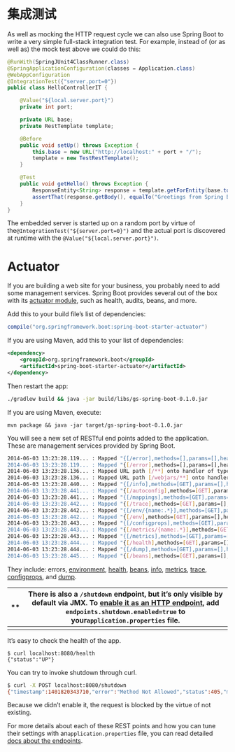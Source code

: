 # 集成测试

As well as mocking the HTTP request cycle we can also use Spring Boot to write a very simple full-stack integration test. For example, instead of (or as well as) the mock test above we could do this:

```java
@RunWith(SpringJUnit4ClassRunner.class)
@SpringApplicationConfiguration(classes = Application.class)
@WebAppConfiguration
@IntegrationTest({"server.port=0"})
public class HelloControllerIT {

	@Value("${local.server.port}")
	private int port;

	private URL base;
	private RestTemplate template;

	@Before
	public void setUp() throws Exception {
		this.base = new URL("http://localhost:" + port + "/");
		template = new TestRestTemplate();
	}

	@Test
	public void getHello() throws Exception {
		ResponseEntity<String> response = template.getForEntity(base.toString(), String.class);
		assertThat(response.getBody(), equalTo("Greetings from Spring Boot!"));
	}
}
```

The embedded server is started up on a random port by virtue of the`@IntegrationTest("${server.port=0}")` and the actual port is discovered at runtime with the `@Value("${local.server.port}")`.

# Actuator

If you are building a web site for your business, you probably need to add some management services. Spring Boot provides several out of the box with its [actuator module](http://docs.spring.io/spring-boot/docs/1.3.3.RELEASE/reference/htmlsingle/#production-ready), such as health, audits, beans, and more.

Add this to your build file’s list of dependencies:

```groovy
compile("org.springframework.boot:spring-boot-starter-actuator")
```

If you are using Maven, add this to your list of dependencies:

```xml
<dependency>
	<groupId>org.springframework.boot</groupId>
	<artifactId>spring-boot-starter-actuator</artifactId>
</dependency>
```

Then restart the app:

```sh
./gradlew build && java -jar build/libs/gs-spring-boot-0.1.0.jar
```

If you are using Maven, execute:

```
mvn package && java -jar target/gs-spring-boot-0.1.0.jar
```

You will see a new set of RESTful end points added to the application. These are management services provided by Spring Boot.

```sh
2014-06-03 13:23:28.119... : Mapped "{[/error],methods=[],params=[],headers=[],consumes...
2014-06-03 13:23:28.119... : Mapped "{[/error],methods=[],params=[],headers=[],consumes...
2014-06-03 13:23:28.136... : Mapped URL path [/**] onto handler of type [class org.spri...
2014-06-03 13:23:28.136... : Mapped URL path [/webjars/**] onto handler of type [class ...
2014-06-03 13:23:28.440... : Mapped "{[/info],methods=[GET],params=[],headers=[],consum...
2014-06-03 13:23:28.441... : Mapped "{[/autoconfig],methods=[GET],params=[],headers=[],...
2014-06-03 13:23:28.441... : Mapped "{[/mappings],methods=[GET],params=[],headers=[],co...
2014-06-03 13:23:28.442... : Mapped "{[/trace],methods=[GET],params=[],headers=[],consu...
2014-06-03 13:23:28.442... : Mapped "{[/env/{name:.*}],methods=[GET],params=[],headers=...
2014-06-03 13:23:28.442... : Mapped "{[/env],methods=[GET],params=[],headers=[],consume...
2014-06-03 13:23:28.443... : Mapped "{[/configprops],methods=[GET],params=[],headers=[]...
2014-06-03 13:23:28.443... : Mapped "{[/metrics/{name:.*}],methods=[GET],params=[],head...
2014-06-03 13:23:28.443... : Mapped "{[/metrics],methods=[GET],params=[],headers=[],con...
2014-06-03 13:23:28.444... : Mapped "{[/health],methods=[GET],params=[],headers=[],cons...
2014-06-03 13:23:28.444... : Mapped "{[/dump],methods=[GET],params=[],headers=[],consum...
2014-06-03 13:23:28.445... : Mapped "{[/beans],methods=[GET],params=[],headers=[],consu...
```

They include: errors, [environment](http://localhost:8080/env), [health](http://localhost:8080/health), [beans](http://localhost:8080/beans), [info](http://localhost:8080/info), [metrics](http://localhost:8080/metrics), [trace](http://localhost:8080/trace), [configprops](http://localhost:8080/configprops), and [dump](http://localhost:8080/dump).

| \*\* | There is also a `/shutdown` endpoint, but it’s only visible by default via JMX. To [enable it as an HTTP endpoint](http://docs.spring.io/spring-boot/docs/1.3.3.RELEASE/reference/htmlsingle/#production-ready-customizing-endpoints), add `endpoints.shutdown.enabled=true` to your`application.properties` file. |
| ---- | ------------------------------------------------------------------------------------------------------------------------------------------------------------------------------------------------------------------------------------------------------------------------------------------------------------------ |
|      |                                                                                                                                                                                                                                                                                                                    |

It’s easy to check the health of the app.

```
$ curl localhost:8080/health
{"status":"UP"}
```

You can try to invoke shutdown through curl.

```sh
$ curl -X POST localhost:8080/shutdown
{"timestamp":1401820343710,"error":"Method Not Allowed","status":405,"message":"Request method 'POST' not supported"}
```

Because we didn’t enable it, the request is blocked by the virtue of not existing.

For more details about each of these REST points and how you can tune their settings with an`application.properties` file, you can read detailed [docs about the endpoints](http://docs.spring.io/spring-boot/docs/1.3.3.RELEASE/reference/htmlsingle/#production-ready-endpoints).
